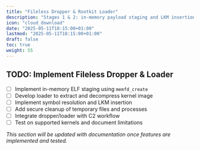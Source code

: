 ```yaml
---
title: "Fileless Dropper & Rootkit Loader"
description: "Stages 1 & 2: in-memory payload staging and LKM insertion"
icon: "cloud_download"
date: "2025-05-11T18:15:00+01:00"
lastmod: "2025-05-11T18:15:00+01:00"
draft: false
toc: true
weight: 55
---
```


## TODO: Implement Fileless Dropper & Loader

- [ ] Implement in-memory ELF staging using `memfd_create`
- [ ] Develop loader to extract and decompress kernel image
- [ ] Implement symbol resolution and LKM insertion
- [ ] Add secure cleanup of temporary files and processes
- [ ] Integrate dropper/loader with C2 workflow
- [ ] Test on supported kernels and document limitations

_This section will be updated with documentation once features are implemented and tested._


